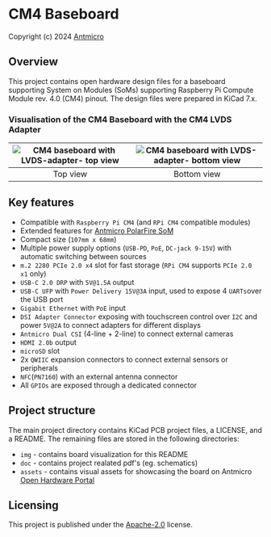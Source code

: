 # CM4 Baseboard

Copyright (c) 2024 [Antmicro](https://www.antmicro.com)

## Overview

This project contains open hardware design files for a baseboard supporting System on Modules (SoMs) supporting Raspberry Pi Compute Module rev. 4.0 (CM4) pinout.
The design files were prepared in KiCad 7.x.

### Visualisation of the CM4 Baseboard with the CM4 LVDS Adapter

| ![CM4 baseboard with LVDS-adapter- top view](img/assembly_top_iso_black.png) | ![CM4 baseboard with LVDS-adapter- bottom view](img/assembly_bottom_iso_black.png) |
| :--------------------------------------------------------------------------: | :--------------------------------------------------------------------------------: |
|                                   Top view                                   |                                    Bottom view                                     |

## Key features

- Compatible with `Raspberry Pi CM4` (and `RPi CM4` compatible modules)
- Extended features for [Antmicro PolarFire SoM](https://github.com/antmicro/polarfire-som)
- Compact size (`107mm x 68mm`)
- Multiple power supply options (`USB-PD`, `PoE`, `DC-jack 9-15V`) with automatic switching between sources
- `m.2 2280 PCIe 2.0 x4` slot for fast storage (`RPi CM4` supports `PCIe 2.0 x1` only)
- `USB-C 2.0 DRP` with `5V@1.5A` output
- `USB-C UFP` with `Power Delivery 15V@3A` input, used to expose 4 `UARTs`over the USB port
- `Gigabit Ethernet` with `PoE` input
- `DSI Adapter Connector` exposing with touchscreen control over `I2C` and power `5V@2A` to connect adapters for different displays
- `Antmicro Dual CSI` (4-line + 2-line) to connect external cameras
- `HDMI 2.0b` output
- `microSD` slot
- 2x `QWIIC` expansion connectors to connect external sensors or peripherals
- `NFC`(`PN7160`) with an external antenna connector
- All `GPIOs` are exposed through a dedicated connector

## Project structure

The main project directory contains KiCad PCB project files, a LICENSE, and a README.
The remaining files are stored in the following directories:

* `img` - contains board visualization for this README
* `doc` - contains project realated pdf's (eg. schematics)
* `assets` - contains visual assets for showcasing the board on Antmicro [Open Hardware Portal](https://openhardware.antmicro.com)

## Licensing

This project is published under the [Apache-2.0](LICENSE) license.
